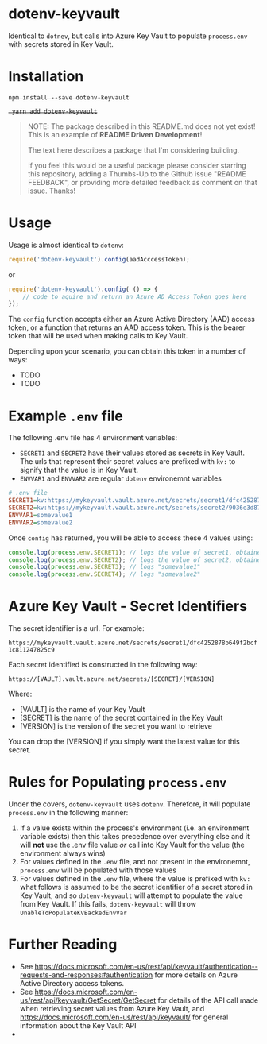 # dotenv-keyvault

Identical to `dotnev`, but calls into Azure Key Vault to populate `process.env` with secrets stored in Key Vault.

# Installation

~~`npm install --save dotenv-keyvault`~~

~~` yarn add dotenv-keyvault`~~

> NOTE: The package described in this README.md does not yet exist! This is an example of **README Driven Development**! 
>
> The text here describes a package that I'm considering building. 
>
> If you feel this would be a useful package please consider starring this repository, adding a Thumbs-Up to the Github issue "README FEEDBACK", or providing more detailed feedback as comment on that issue. Thanks!

# Usage

Usage is almost identical to `dotenv`:

``` javascript
require('dotenv-keyvault').config(aadAcccessToken);
```

or 

``` javascript
require('dotenv-keyvault').config( () => {
    // code to aquire and return an Azure AD Access Token goes here
});
```

The `config` function accepts either an Azure Active Directory (AAD) access token, or a function that returns an AAD access token. This is the bearer token that will be used when making calls to Key Vault. 

Depending upon your scenario, you can obtain this token in a number of ways:

* TODO
* TODO

# Example `.env` file

The following .env file has 4 environment variables:

- `SECRET1` and `SECRET2` have their values stored as secrets in Key Vault. The urls that represent their secret values are prefixed with `kv:` to signify that the value is in Key Vault.
- `ENVVAR1` and `ENVVAR2` are regular `dotenv` environemnt variables

```ini
# .env file
SECRET1=kv:https://mykeyvault.vault.azure.net/secrets/secret1/dfc4252878b649f2bcf1c811247825c9
SECRET2=kv:https://mykeyvault.vault.azure.net/secrets/secret2/9036e3d87f924977a3bbaf4f7b310c4b
ENVVAR1=somevalue1
ENVVAR2=somevalue2
```
Once `config` has returned, you will be able to access these 4 values using:

``` javascript
console.log(process.env.SECRET1); // logs the value of secret1, obtained from Azure Key Vault
console.log(process.env.SECRET2); // logs the value of secret2, obtained from Azure Key Vault
console.log(process.env.SECRET3); // logs "somevalue1"
console.log(process.env.SECRET4); // logs "somevalue2"
```

# Azure Key Vault - Secret Identifiers

The secret identifier is a url. For example:

`https://mykeyvault.vault.azure.net/secrets/secret1/dfc4252878b649f2bcf1c811247825c9`

Each secret identified is constructed in the following way:

`https://[VAULT].vault.azure.net/secrets/[SECRET]/[VERSION]`

Where:

* [VAULT] is the name of your Key Vault
* [SECRET] is the name of the secret contained in the Key Vault
* [VERSION] is the version of the secret you want to retrieve

You can drop the [VERSION] if you simply want the latest value for this secret.

# Rules for Populating `process.env`

Under the covers, `dotenv-keyvault` uses `dotenv`. Therefore, it will populate `process.env` in the following manner:

1. If a value exists within the process's environment (i.e. an environment variable exists) then this takes precedence over everything else and it will **not** use the .env file value *or* call into Key Vault for the value (the environment always wins)
2. For values defined in the `.env` file, and not present in the environemnt, `process.env` will be populated with those values
3. For values defined in the `.env` file, where the value is prefixed with `kv:` what follows is assumed to be the secret identifier of a secret stored in Key Vault, and so `dotenv-keyvault` will attempt to populate the value from Key Vault. If this fails, `dotenv-keyvault` will throw `UnableToPopulateKVBackedEnvVar`

# Further Reading

- See <https://docs.microsoft.com/en-us/rest/api/keyvault/authentication--requests-and-responses#authentication> for more details on Azure Active Directory access tokens.
- See <https://docs.microsoft.com/en-us/rest/api/keyvault/GetSecret/GetSecret> for details of the API call made when retrieving secret values from Azure Key Vault, and <https://docs.microsoft.com/en-us/rest/api/keyvault/> for general information about the Key Vault API
- 